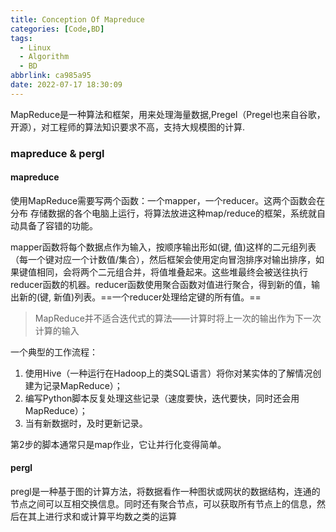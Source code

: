 ```yaml
---
title: Conception Of Mapreduce
categories: [Code,BD]
tags:
  - Linux
  - Algorithm
  - BD
abbrlink: ca985a95
date: 2022-07-17 18:30:09
---
```

MapReduce是一种算法和框架，用来处理海量数据,Pregel（Pregel也来自谷歌，开源），对工程师的算法知识要求不高，支持大规模图的计算.
<!--more-->
###  mapreduce & pergl

#### mapreduce
使用MapReduce需要写两个函数：一个mapper，一个reducer。这两个函数会在分布
存储数据的各个电脑上运行，将算法放进这种map/reduce的框架，系统就自动具备了容错的功能。

mapper函数将每个数据点作为输入，按顺序输出形如(键, 值)这样的二元组列表（每一个键对应一个计数值/集合），然后框架会使用定向冒泡排序对输出排序，如果键值相同，会将两个二元组合并，将值堆叠起来。这些堆最终会被送往执行reducer函数的机器。reducer函数使用聚合函数对值进行聚合，得到新的值，输出新的(键, 新值)列表。==一个reducer处理给定键的所有值。==

> MapReduce并不适合迭代式的算法——计算时将上一次的输出作为下一次计算的输入

一个典型的工作流程：
1. 使用Hive（一种运行在Hadoop上的类SQL语言）将你对某实体的了解情况创建为记录MapReduce）；
2. 编写Python脚本反复处理这些记录（速度要快，迭代要快，同时还会用MapReduce）；
3. 当有新数据时，及时更新记录。

第2步的脚本通常只是map作业，它让并行化变得简单。


#### pergl
pregl是一种基于图的计算方法，将数据看作一种图状或网状的数据结构，连通的节点之间可以互相交换信息。同时还有聚合节点，可以获取所有节点上的信息，然后在其上进行求和或计算平均数之类的运算




  